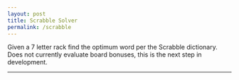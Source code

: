 ```yaml
---
layout: post
title: Scrabble Solver
permalink: /scrabble
---
```


Given a 7 letter rack find the optimum word per the Scrabble dictionary. Does not currently evaluate board bonuses, this is the next step in development.

---
